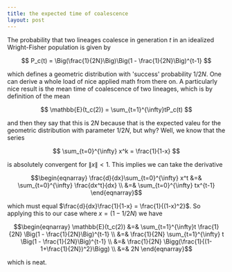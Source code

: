 ```yaml
---
title: the expected time of coalescence
layout: post
---
```


The probability that two lineages coalesce in generation $t$ in an idealized
Wright-Fisher population is given by

$$ P_c(t) = \Big(\frac{1}{2N}\Big)\Big(1 - \frac{1}{2N}\Big)^{t-1} $$

which defines a geometric distribution with 'success' probability $1/2N$. One
can derive a whole load of nice applied math from there on. A particularly nice
result is the mean time of coalescence of two lineages, which is by definition
of the mean

$$ \mathbb{E}(t_c(2)) = \sum_{t=1}^{\infty}tP_c(t) $$

and then they say that this is $2N$ because that is the expected valeu for
the geometric distribution with parameter $1/2N$, but why? Well, we know 
that the series 

$$ \sum_{t=0}^{\infty} x^k = \frac{1}{1-x} $$

is absolutely convergent for $\|x\| < 1$. This implies we can take the derivative

$$\begin{eqnarray} 
\frac{d}{dx}\sum_{t=0}^{\infty} x^t &=& \sum_{t=0}^{\infty} \frac{dx^t}{dx} \\ 
                                    &=& \sum_{t=0}^{\infty} tx^{t-1} 
\end{eqnarray}$$

which must equal $\frac{d}{dx}\frac{1}{1-x} = \frac{1}{(1-x)^2}$. So applying
this to our case where $x = (1-1/2N)$ we have

$$\begin{eqnarray} 
\mathbb{E}(t_c(2)) &=& \sum_{t=1}^{\infty}t \frac{1}{2N} \Big(1 - \frac{1}{2N}\Big)^{t-1} \\ 
                   &=& \frac{1}{2N} \sum_{t=1}^{\infty} t \Big(1 - \frac{1}{2N}\Big)^{t-1} \\ 
                   &=& \frac{1}{2N} \Bigg(\frac{1}{(1-1+\frac{1}{2N})^2}\Bigg) \\ 
                   &=& 2N 
\end{eqnarray}$$

which is neat.
